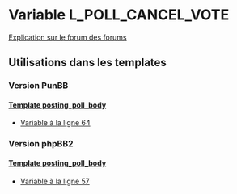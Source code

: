 # Variable L_POLL_CANCEL_VOTE
[Explication sur le forum des forums](http://forum.forumactif.com/t294113-listing-des-variables#L_POLL_CANCEL_VOTE)
## Utilisations dans les templates
### Version PunBB
#### [Template posting_poll_body](punbb/posting_poll_body.md)
* [Variable à la ligne 64](../punbb/posting_poll_body.tpl#L64)
### Version phpBB2
#### [Template posting_poll_body](subsilver/posting_poll_body.md)
* [Variable à la ligne 57](../subsilver/posting_poll_body.tpl#L57)